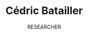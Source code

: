 ---
title: "Cédric Batailler"
subtitle: "RESEARCHER"
description: |
  Hello world! 
show_social_links: true

image_left: true

show_action_link: true
action_link: /blog/
action_label: "Let's go &rarr;"
action_type: text
---